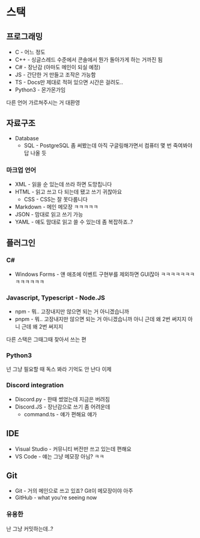 # 스택
## 프로그래밍
- C - 어느 정도
- C++ - 싱글스레드 수준에서 콘솔에서 뭔가 돌아가게 하는 거까진 됨
- C# - 장난감 (아마도 메인이 되실 예정)
- JS - 간단한 거 만들고 조작은 가능함
- TS - Docs만 제대로 적혀 있으면 시간은 걸려도..
- Python3 - 몬가몬가임

다른 언어 가르쳐주시는 거 대환영

## 자료구조
- Database
  - SQL - PostgreSQL 좀 써봤는데 아직 구글링해가면서 컴퓨터 몇 번 죽여봐야 답 나올 듯

### 마크업 언어
- XML - 읽을 순 있는데 쓰라 하면 도망칩니다
- HTML - 읽고 쓰고 다 되는데 됐고 쓰기 귀찮아요
  - CSS - CSS는 잘 못다룹니다
- Markdown - 메인 메모장 ㅋㅋㅋㅋㅋ
- JSON - 맘대로 읽고 쓰기 가능
- YAML - 얘도 맘대로 읽고 쓸 수 있는데 좀 복잡하죠..?

## 플러그인
### C#
- Windows Forms - 얜 애초에 이벤트 구현부를 제외하면 GUI잖아 ㅋㅋㅋㅋㅋㅋㅋㅋㅋㅋㅋㅋㅋ

### Javascript, Typescript - Node.JS
- npm - 뭐.. 고장내지만 않으면 되는 거 아니겠습니까
- pnpm - 뭐.. 고장내지만 않으면 되는 거 아니겠습니까 아니 근데 왜 2번 써지지 아니 근데 왜 2번 써지지

다른 스택은 그때그때 찾아서 쓰는 편

### Python3
넌 그냥 필요할 때 독스 봐라 기억도 안 난다 이제

### Discord integration
- Discord.py - 한때 썼었는데 지금은 버려짐
- Discord.JS - 장난감으로 쓰기 좀 어려운데
  - command.ts - 얘가 편해요 얘가

## IDE
- Visual Studio - 커뮤니티 버전만 쓰고 있는데 편해요
- VS Code - 얘는 그냥 메모장 아님? ㅋㅋ

## Git
- Git - 거의 메인으로 쓰고 있죠? Git이 메모장이야 아주
- GitHub - what you're seeing now

### 유용한
난 그냥 커밋하는데..?